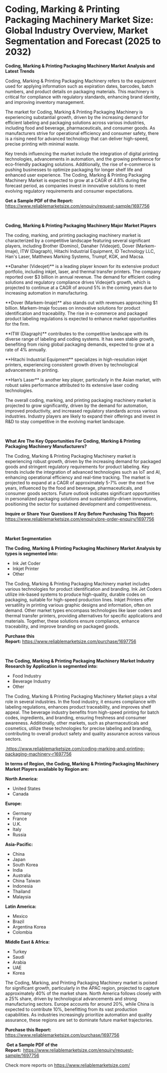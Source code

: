 <p><h1>Coding, Marking & Printing Packaging Machinery Market Size: Global Industry Overview, Market Segmentation and Forecast (2025 to 2032)</h1></p><p><strong>Coding, Marking & Printing Packaging Machinery Market Analysis and Latest Trends</strong></p>
<p><p>Coding, Marking & Printing Packaging Machinery refers to the equipment used for applying information such as expiration dates, barcodes, batch numbers, and product details on packaging materials. This machinery is critical for compliance with regulatory standards, enhancing brand identity, and improving inventory management.</p><p>The market for Coding, Marking & Printing Packaging Machinery is experiencing substantial growth, driven by the increasing demand for efficient labeling and packaging solutions across various industries, including food and beverage, pharmaceuticals, and consumer goods. As manufacturers strive for operational efficiency and consumer safety, there is a rising need for advanced technology that can deliver high-speed, precise printing with minimal waste.</p><p>Key trends influencing the market include the integration of digital printing technologies, advancements in automation, and the growing preference for eco-friendly packaging solutions. Additionally, the rise of e-commerce is pushing businesses to optimize packaging for longer shelf life and enhanced user experience. The Coding, Marking & Printing Packaging Machinery Market is expected to grow at a CAGR of 4.8% during the forecast period, as companies invest in innovative solutions to meet evolving regulatory requirements and consumer expectations.</p></p>
<p><strong>Get a Sample PDF of the Report:&nbsp;</strong> <a href="https://www.reliablemarketsize.com/enquiry/request-sample/1697756?utm_campaign=2799&utm_medium=2&utm_source=Github&utm_content=ia&utm_term=24032025&utm_id=coding-marking-printing-packaging-machinery">https://www.reliablemarketsize.com/enquiry/request-sample/1697756</a></p>
<p>&nbsp;</p>
<p><strong>Coding, Marking & Printing Packaging Machinery Major Market Players</strong></p>
<p><p>The coding, marking, and printing packaging machinery market is characterized by a competitive landscape featuring several significant players, including Brother (Domino), Danaher (Videojet), Dover (Markem-Imaje), ITW (Diagraph), Hitachi Industrial Equipment, ID Technology LLC, Han's Laser, Matthews Marking Systems, Trumpf, KGK, and Macsa. </p><p>**Danaher (Videojet)** is a leading player known for its extensive product portfolio, including inkjet, laser, and thermal transfer printers. The company reported over $3 billion in annual revenue. The demand for efficient coding solutions and regulatory compliance drives Videojet’s growth, which is projected to continue at a CAGR of around 5% in the coming years due to increasing automation in manufacturing.</p><p>**Dover (Markem-Imaje)** also stands out with revenues approaching $1 billion. Markem-Imaje focuses on innovative solutions for product identification and traceability. The rise in e-commerce and packaged product labeling regulations is expected to enhance market opportunities for the firm.</p><p>**ITW (Diagraph)** contributes to the competitive landscape with its diverse range of labeling and coding systems. It has seen stable growth, benefiting from rising global packaging demands, expected to grow at a rate of 4% annually.</p><p>**Hitachi Industrial Equipment** specializes in high-resolution inkjet printers, experiencing consistent growth driven by technological advancements in printing. </p><p>**Han’s Laser** is another key player, particularly in the Asian market, with robust sales performance attributed to its extensive laser coding technologies. </p><p>The overall coding, marking, and printing packaging machinery market is projected to grow significantly, driven by the demand for automation, improved productivity, and increased regulatory standards across various industries. Industry players are likely to expand their offerings and invest in R&D to stay competitive in the evolving market landscape.</p></p>
<p>&nbsp;</p>
<p><strong>What Are The Key Opportunities For Coding, Marking & Printing Packaging Machinery Manufacturers?</strong></p>
<p><p>The Coding, Marking & Printing Packaging Machinery market is experiencing robust growth, driven by the increasing demand for packaged goods and stringent regulatory requirements for product labeling. Key trends include the integration of advanced technologies such as IoT and AI, enhancing operational efficiency and real-time tracking. The market is projected to expand at a CAGR of approximately 5-7% over the next five years, influenced by the food and beverage, pharmaceuticals, and consumer goods sectors. Future outlook indicates significant opportunities in personalized packaging solutions and sustainability-driven innovations, positioning the sector for sustained development and competitiveness.</p></p>
<p><strong>Inquire or Share Your Questions If Any Before Purchasing This Report:</strong> <a href="https://www.reliablemarketsize.com/enquiry/pre-order-enquiry/1697756?utm_campaign=2799&utm_medium=2&utm_source=Github&utm_content=ia&utm_term=24032025&utm_id=coding-marking-printing-packaging-machinery">https://www.reliablemarketsize.com/enquiry/pre-order-enquiry/1697756</a></p>
<p>&nbsp;</p>
<p><strong>Market Segmentation</strong></p>
<p><strong>The Coding, Marking & Printing Packaging Machinery Market Analysis by types is segmented into:</strong></p>
<p><ul><li>Ink Jet Coder</li><li>Inkjet Printer</li><li>Other</li></ul></p>
<p><p>The Coding, Marking & Printing Packaging Machinery market includes various technologies for product identification and branding. Ink Jet Coders utilize ink-based systems to produce high-quality, durable codes on packaging, suitable for high-speed production lines. Inkjet Printers offer versatility in printing various graphic designs and information, often on demand. Other market types encompass technologies like laser coders and thermal transfer printers, providing alternatives for specific applications and materials. Together, these solutions ensure compliance, enhance traceability, and improve branding on packaged goods.</p></p>
<p><strong>Purchase this Report:&nbsp;</strong><a href="https://www.reliablemarketsize.com/purchase/1697756?utm_campaign=2799&utm_medium=2&utm_source=Github&utm_content=ia&utm_term=24032025&utm_id=coding-marking-printing-packaging-machinery">https://www.reliablemarketsize.com/purchase/1697756</a></p>
<p>&nbsp;</p>
<p><strong>The Coding, Marking & Printing Packaging Machinery Market Industry Research by Application is segmented into:</strong></p>
<p><ul><li>Food Industry</li><li>Beverage Industry</li><li>Other</li></ul></p>
<p><p>The Coding, Marking & Printing Packaging Machinery Market plays a vital role in several industries. In the food industry, it ensures compliance with labeling regulations, enhances product traceability, and improves shelf appeal. The beverage industry benefits from high-speed printing for batch codes, ingredients, and branding, ensuring freshness and consumer awareness. Additionally, other markets, such as pharmaceuticals and cosmetics, utilize these technologies for precise labeling and branding, contributing to overall product safety and quality assurance across various sectors.</p></p>
<p><a href="https://www.reliablemarketsize.com/coding-marking-and-printing-packaging-machinery-r1697756?utm_campaign=2799&utm_medium=2&utm_source=Github&utm_content=ia&utm_term=24032025&utm_id=coding-marking-printing-packaging-machinery">&nbsp;https://www.reliablemarketsize.com/coding-marking-and-printing-packaging-machinery-r1697756</a></p>
<p><strong>In terms of Region, the Coding, Marking & Printing Packaging Machinery Market Players available by Region are:</strong></p>
<p>
    <p> <strong> North America: </strong>
        <ul>
            <li>United States</li>
            <li>Canada</li>
        </ul>
        </p> 
    <p> <strong> Europe: </strong>
        <ul>
            <li>Germany</li>
            <li>France</li>
            <li>U.K.</li>
            <li>Italy</li>
            <li>Russia</li>
        </ul>
        </p> 
    <p> <strong> Asia-Pacific: </strong>
        <ul>
            <li>China</li>
            <li>Japan</li>
            <li>South Korea</li>
            <li>India</li>
            <li>Australia</li>
            <li>China Taiwan</li>
            <li>Indonesia</li>
            <li>Thailand</li>
            <li>Malaysia</li>
        </ul>
        </p> 
    <p> <strong> Latin America: </strong>
        <ul>
            <li>Mexico</li>
            <li>Brazil</li>
            <li>Argentina Korea</li>
            <li>Colombia</li>
        </ul>
        </p> 
    <p> <strong> Middle East & Africa: </strong>
        <ul>
            <li>Turkey</li>
            <li>Saudi</li>
            <li>Arabia</li>
            <li>UAE</li>
            <li>Korea</li>
        </ul>
    </p>
    </p>
<p><p>The Coding, Marking, and Printing Packaging Machinery market is poised for significant growth, particularly in the APAC region, projected to capture approximately 40% of the market share. North America follows closely with a 25% share, driven by technological advancements and strong manufacturing sectors. Europe accounts for around 20%, while China is expected to contribute 10%, benefitting from its vast production capabilities. As industries increasingly prioritize automation and quality assurance, these regions are set to dominate future market trajectories.</p></p>
<p><strong>Purchase this Report: </strong><a href="https://www.reliablemarketsize.com/purchase/1697756?utm_campaign=2799&utm_medium=2&utm_source=Github&utm_content=ia&utm_term=24032025&utm_id=coding-marking-printing-packaging-machinery">https://www.reliablemarketsize.com/purchase/1697756</a></p>
<p>&nbsp;<strong>Get a Sample PDF of the Report:&nbsp;&nbsp;</strong><a href="https://www.reliablemarketsize.com/enquiry/request-sample/1697756?utm_campaign=2799&utm_medium=2&utm_source=Github&utm_content=ia&utm_term=24032025&utm_id=coding-marking-printing-packaging-machinery">https://www.reliablemarketsize.com/enquiry/request-sample/1697756</a></p>
<p><strong></strong></p>
<p>Check more reports on <a href="https://www.reliablemarketsize.com/?utm_campaign=2799&utm_medium=2&utm_source=Github&utm_content=ia&utm_term=24032025&utm_id=coding-marking-printing-packaging-machinery">https://www.reliablemarketsize.com/</a></p>